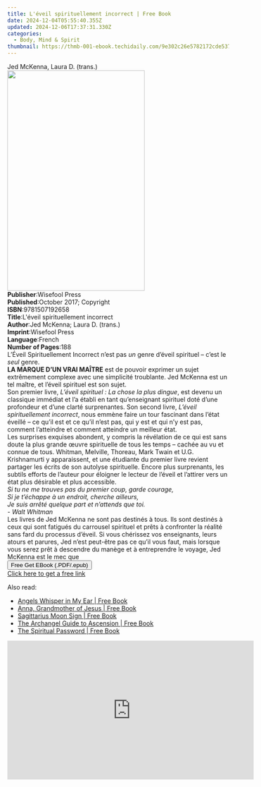 ```yaml
---
title: L'éveil spirituellement incorrect | Free Book
date: 2024-12-04T05:55:40.355Z
updated: 2024-12-06T17:37:31.330Z
categories:
  - Body, Mind & Spirit
thumbnail: https://thmb-001-ebook.techidaily.com/9e302c26e5782172cde5371d873b39fafe56d876e2c9411959984ea6749809e3.jpg
---
```

<main id="book-container">
  <div class="flex flex-col">
    <div class="book-brief flex-1 py-6 px-4 sm:p-6 md:py-10 md:px-8">
      <!-- brief-->
      <div class="book-brief-main">Jed McKenna, Laura D. (trans.)</div>
    </div>
    <div
      class="book-meta-info flex-1 grid gap-4 col-start-1 col-end-3 row-start-1 sm:mb-6 sm:grid-cols-4 lg:gap-6 lg:col-start-2 lg:row-end-6 lg:row-span-6 lg:mb-0"
    >
      <div
        class="book-meta-info-left place-content-center mt-4 p-4 text-sm leading-6 col-start-2 col-span-2 dark:text-slate-400"
      >
        <img
          class="w-full h-500 object-cover rounded-lg sm:h-255 sm:col-span-2 lg:col-span-full"
          src="https://img-001-ebook.techidaily.com/1afcae303324dabe85aae4e6010f3467bb201af72905d1afe48899653cb87b4d.jpg"
          alt=""
          width="312"
          height="500"
        />
      </div>
      <div
        class="book-meta-info-right mt-2 col-start-1 row-start-2 col-span-3 self-center"
      >
        <!-- meta data  -->
        <div class="flex flex-col px-4 md:px-8">
          <div class="flex-1">
            <strong>Publisher</strong>:<span class="px-2">Wisefool Press</span>
          </div>
          <div class="flex-1">
            <strong>Published</strong>:<span class="px-2"
              >October 2017; Copyright</span
            >
          </div>
          <div class="flex-1">
            <strong>ISBN</strong>:<span class="px-2">9781507192658</span>
          </div>
          <div class="flex-1">
            <strong>Title</strong>:<span class="px-2"
              >L&#39;éveil spirituellement incorrect</span
            >
          </div>
          <div class="flex-1">
            <strong>Author</strong>:<span class="px-2"
              >Jed McKenna; Laura D. (trans.)</span
            >
          </div>
          <div class="flex-1">
            <strong>Imprint</strong>:<span class="px-2">Wisefool Press</span>
          </div>
          <div class="flex-1">
            <strong>Language</strong>:<span class="px-2">French</span>
          </div>
          <div class="flex-1">
            <strong>Number of Pages</strong>:<span class="px-2">188</span>
          </div>
        </div>
      </div>
    </div>
    <div class="book-description flex-1 py-6 px-4 sm:p-6 md:py-10 md:px-8">
      <div class="book-description-main">
        <div accordion-content="" id="description">
          L’Éveil Spirituellement Incorrect n’est pas <i>un </i>genre d’éveil
          spirituel – c’est le <i>seul </i>genre.<br /><b
            >LA MARQUE D’UN VRAI MAÎTRE</b
          >
          est de pouvoir exprimer un sujet extrêmement complexe avec une
          simplicité troublante. Jed McKenna est un tel maître, et l’éveil
          spirituel est son sujet.<br />Son premier livre,
          <i>L’éveil spirituel&nbsp;: La chose la plus dingue</i>, est devenu un
          classique immédiat et l’a établi en tant qu’enseignant spirituel doté
          d’une profondeur et d’une clarté surprenantes. Son second livre,
          <i>L’éveil spirituellement incorrect</i>, nous emmène faire un tour
          fascinant dans l’état éveillé – ce qu’il est et ce qu’il n’est pas,
          qui y est et qui n’y est pas, comment l’atteindre et comment atteindre
          un meilleur état.<br />Les surprises exquises abondent, y compris la
          révélation de ce qui est sans doute la plus grande œuvre spirituelle
          de tous les temps – cachée au vu et connue de tous. Whitman, Melville,
          Thoreau, Mark Twain et U.G. Krishnamurti y apparaissent, et une
          étudiante du premier livre revient partager les écrits de son autolyse
          spirituelle. Encore plus surprenants, les subtils efforts de l’auteur
          pour éloigner le lecteur de l’éveil et l’attirer vers un état plus
          désirable et plus accessible.<br /><i
            >Si tu ne me trouves pas du premier coup, garde courage,</i
          ><br /><i><i>Si je t’échappe à un endroit, cherche ailleurs,</i></i
          ><br /><i>Je suis arrêté quelque part et n’attends que toi.</i
          ><br /><i>- Walt Whitman</i><br />Les livres de Jed McKenna ne sont
          pas destinés à tous. Ils sont destinés à ceux qui sont fatigués du
          carrousel spirituel et prêts à confronter la réalité sans fard du
          processus d’éveil. Si vous chérissez vos enseignants, leurs atours et
          parures, Jed n’est peut-être pas ce qu’il vous faut, mais lorsque vous
          serez prêt à descendre du manège et à entreprendre le voyage, Jed
          McKenna est le mec que
        </div>
        <div class="accordion-fader"></div>
      </div>
    </div>
    <div class="book-excerpts flex-1 py-6 px-4 sm:p-6 md:py-10 md:px-8"></div>
    <div
      class="book-about-author flex-1 py-6 px-4 sm:p-6 md:py-10 md:px-8"
    ></div>
    <div class="book-free-get flex-1 py-6 px-4 sm:p-6 md:py-10 md:px-8">
      <button
        id="btn-free-get"
        class="bg-blue-500 hover:bg-blue-700 text-white font-bold py-2 px-4 rounded"
      >
        Free Get EBook (.PDF/.epub)
      </button>
      <div id="countdown-display" class="px-2 text-lg mt-2"></div>
      <a
        id="free-link"
        class="hidden bg-blue-500 hover:bg-blue-700 text-white font-bold py-2 px-4 rounded"
        href="https://www.ebooks.com/en-us/book/95875991/l-veil-spirituellement-incorrect/jed-mckenna/"
        target="_blank"
        >Click here to get a free link</a
      >
    </div>
    <script>
      let countdownTime = 0;
      let countdownInterval = null;
      document
        .getElementById('btn-free-get')
        .addEventListener('click', startCountdown);
      function startCountdown() {
        countdownTime = new Date().getTime() + 60000 * 3;
        countdownInterval = setInterval(updateCountdown, 1000);
        document.getElementById('btn-free-get').disabled = true;
        document
          .getElementById('btn-free-get')
          .classList.add('bg-gray-500', 'cursor-not-allowed');
      }
      function updateCountdown() {
        let currentTime = new Date().getTime();
        let timeLeft = countdownTime - currentTime;
        let secondsLeft = Math.floor(timeLeft / 1000);
        document.getElementById('countdown-display').innerHTML =
          `Remaining time: ${secondsLeft} seconds.`;
        if (secondsLeft <= 0) {
          clearInterval(countdownInterval);
          document.getElementById('btn-free-get').classList.add('hidden');
          document.getElementById('free-link').classList.remove('hidden');
          document.getElementById('countdown-display').innerHTML = '';
        }
      }
    </script>
  </div>
</main>

<ins class="adsbygoogle"
      style="display:block"
      data-ad-client="ca-pub-7571918770474297"
      data-ad-slot="8358498916"
      data-ad-format="auto"
      data-full-width-responsive="true"></ins>
    

<span class="atpl-alsoreadstyle">Also read:</span>
<div><ul>
<li><a href="https://novels-ebooks.techidaily.com/96317157-9781781806043-angels-whisper-in-my-ear/"><u>Angels Whisper in My Ear | Free Book</u></a></li>
<li><a href="https://novels-ebooks.techidaily.com/96317158-9781781809532-anna-grandmother-of-jesus/"><u>Anna, Grandmother of Jesus | Free Book</u></a></li>
<li><a href="https://novels-ebooks.techidaily.com/96317155-9781781803677-sagittarius-moon-sign/"><u>Sagittarius Moon Sign | Free Book</u></a></li>
<li><a href="https://novels-ebooks.techidaily.com/96317159-9781781805213-the-archangel-guide-to-ascension/"><u>The Archangel Guide to Ascension | Free Book</u></a></li>
<li><a href="https://novels-ebooks.techidaily.com/96317149-9781781803011-the-spiritual-password/"><u>The Spiritual Password | Free Book</u></a></li>
</ul></div>

<!-- affiliate ads begin -->
<iframe width="560" height="315" src="https://www.youtube.com/embed/cC-HtDQVoG0?si=nQcoa7q8q2IL8U0m" title="YouTube video player" frameborder="0" allow="accelerometer; autoplay; clipboard-write; encrypted-media; gyroscope; picture-in-picture; web-share" referrerpolicy="strict-origin-when-cross-origin" allowfullscreen></iframe>
<!-- affiliate ads end -->

